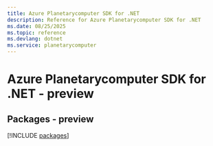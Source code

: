```yaml
---
title: Azure Planetarycomputer SDK for .NET
description: Reference for Azure Planetarycomputer SDK for .NET
ms.date: 08/25/2025
ms.topic: reference
ms.devlang: dotnet
ms.service: planetarycomputer
---
```

# Azure Planetarycomputer SDK for .NET - preview
## Packages - preview
[!INCLUDE [packages](planetarycomputer-index.md)]